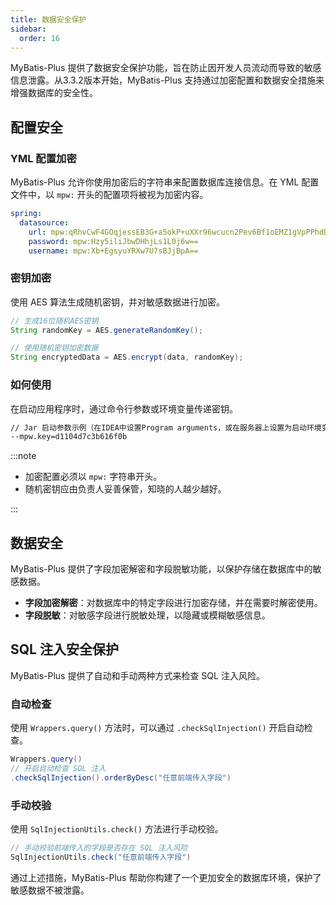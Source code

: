 ```yaml
---
title: 数据安全保护
sidebar:
  order: 16
---
```


MyBatis-Plus 提供了数据安全保护功能，旨在防止因开发人员流动而导致的敏感信息泄露。从3.3.2版本开始，MyBatis-Plus 支持通过加密配置和数据安全措施来增强数据库的安全性。

## 配置安全

### YML 配置加密

MyBatis-Plus 允许你使用加密后的字符串来配置数据库连接信息。在 YML 配置文件中，以 `mpw:` 开头的配置项将被视为加密内容。

```yml
spring:
  datasource:
    url: mpw:qRhvCwF4GOqjessEB3G+a5okP+uXXr96wcucn2Pev6Bf1oEMZ1gVpPPhdDmjQqoM
    password: mpw:Hzy5iliJbwDHhjLs1L0j6w==
    username: mpw:Xb+EgsyuYRXw7U7sBJjBpA==
```

### 密钥加密

使用 AES 算法生成随机密钥，并对敏感数据进行加密。

```java
// 生成16位随机AES密钥
String randomKey = AES.generateRandomKey();

// 使用随机密钥加密数据
String encryptedData = AES.encrypt(data, randomKey);
```

### 如何使用

在启动应用程序时，通过命令行参数或环境变量传递密钥。

```txt
// Jar 启动参数示例（在IDEA中设置Program arguments，或在服务器上设置为启动环境变量）
--mpw.key=d1104d7c3b616f0b
```

:::note

- 加密配置必须以 `mpw:` 字符串开头。
- 随机密钥应由负责人妥善保管，知晓的人越少越好。

:::

## 数据安全

MyBatis-Plus 提供了字段加密解密和字段脱敏功能，以保护存储在数据库中的敏感数据。

- **字段加密解密**：对数据库中的特定字段进行加密存储，并在需要时解密使用。
- **字段脱敏**：对敏感字段进行脱敏处理，以隐藏或模糊敏感信息。

## SQL 注入安全保护

MyBatis-Plus 提供了自动和手动两种方式来检查 SQL 注入风险。

### 自动检查

使用 `Wrappers.query()` 方法时，可以通过 `.checkSqlInjection()` 开启自动检查。

```java
Wrappers.query()
// 开启自动检查 SQL 注入
.checkSqlInjection().orderByDesc("任意前端传入字段")
```

### 手动校验

使用 `SqlInjectionUtils.check()` 方法进行手动校验。

```java
// 手动校验前端传入的字段是否存在 SQL 注入风险
SqlInjectionUtils.check("任意前端传入字段")
```

通过上述措施，MyBatis-Plus 帮助你构建了一个更加安全的数据库环境，保护了敏感数据不被泄露。
